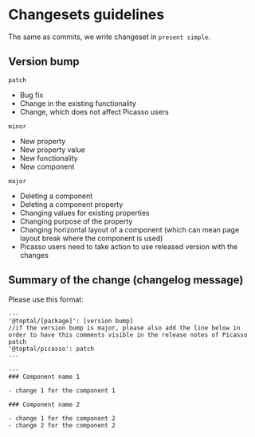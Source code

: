 # Changesets guidelines

The same as commits, we write changeset in `present simple`.

## Version bump
`patch`

- Bug fix
- Change in the existing functionality
- Change, which does not affect Picasso users

`minor`

- New property
- New property value
- New functionality
- New component

`major`

- Deleting a component
- Deleting a component property
- Changing values for existing properties
- Changing purpose of the property
- Changing horizontal layout of a component (which can mean page layout break where the component is used)
- Picasso users need to take action to use released version with the changes

## Summary of the change (changelog message)

Please use this format:

```
---
'@toptal/[package]': [version bump]
//if the version bump is major, please also add the line below in order to have this comments visible in the release notes of Picasso patch
'@toptal/picasso': patch 
---

---
### Component name 1

- change 1 for the component 1

### Component name 2

- change 1 for the component 2
- change 2 for the component 2
```
